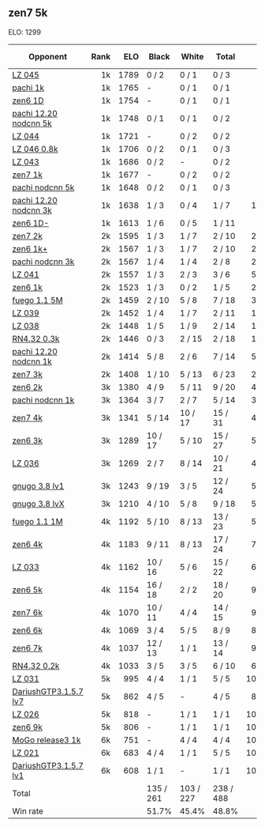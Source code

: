 ## zen7 5k ##

ELO: 1299

Opponent | Rank | ELO | Black | White | Total | Win rate
---------|-----:|----:|-------|-------|-------|-------:
[LZ 045](LZ%20045.md) | 1k | 1789 | 0 / 2 | 0 / 1 | 0 / 3 | 0.0%
[pachi 1k](pachi%201k.md) | 1k | 1765 | - | 0 / 1 | 0 / 1 | 0.0%
[zen6 1D](zen6%201D.md) | 1k | 1754 | - | 0 / 1 | 0 / 1 | 0.0%
[pachi 12.20 nodcnn 5k](pachi%2012.20%20nodcnn%205k.md) | 1k | 1748 | 0 / 1 | 0 / 1 | 0 / 2 | 0.0%
[LZ 044](LZ%20044.md) | 1k | 1721 | - | 0 / 2 | 0 / 2 | 0.0%
[LZ 046 0.8k](LZ%20046%200.8k.md) | 1k | 1706 | 0 / 2 | 0 / 1 | 0 / 3 | 0.0%
[LZ 043](LZ%20043.md) | 1k | 1686 | 0 / 2 | - | 0 / 2 | 0.0%
[zen7 1k](zen7%201k.md) | 1k | 1677 | - | 0 / 2 | 0 / 2 | 0.0%
[pachi nodcnn 5k](pachi%20nodcnn%205k.md) | 1k | 1648 | 0 / 2 | 0 / 1 | 0 / 3 | 0.0%
[pachi 12.20 nodcnn 3k](pachi%2012.20%20nodcnn%203k.md) | 1k | 1638 | 1 / 3 | 0 / 4 | 1 / 7 | 14.3%
[zen6 1D-](zen6%201D-.md) | 1k | 1613 | 1 / 6 | 0 / 5 | 1 / 11 | 9.1%
[zen7 2k](zen7%202k.md) | 2k | 1595 | 1 / 3 | 1 / 7 | 2 / 10 | 20.0%
[zen6 1k+](zen6%201k+.md) | 2k | 1567 | 1 / 3 | 1 / 7 | 2 / 10 | 20.0%
[pachi nodcnn 3k](pachi%20nodcnn%203k.md) | 2k | 1567 | 1 / 4 | 1 / 4 | 2 / 8 | 25.0%
[LZ 041](LZ%20041.md) | 2k | 1557 | 1 / 3 | 2 / 3 | 3 / 6 | 50.0%
[zen6 1k](zen6%201k.md) | 2k | 1523 | 1 / 3 | 0 / 2 | 1 / 5 | 20.0%
[fuego 1.1 5M](fuego%201.1%205M.md) | 2k | 1459 | 2 / 10 | 5 / 8 | 7 / 18 | 38.9%
[LZ 039](LZ%20039.md) | 2k | 1452 | 1 / 4 | 1 / 7 | 2 / 11 | 18.2%
[LZ 038](LZ%20038.md) | 2k | 1448 | 1 / 5 | 1 / 9 | 2 / 14 | 14.3%
[RN4.32 0.3k](RN4.32%200.3k.md) | 2k | 1446 | 0 / 3 | 2 / 15 | 2 / 18 | 11.1%
[pachi 12.20 nodcnn 1k](pachi%2012.20%20nodcnn%201k.md) | 2k | 1414 | 5 / 8 | 2 / 6 | 7 / 14 | 50.0%
[zen7 3k](zen7%203k.md) | 2k | 1408 | 1 / 10 | 5 / 13 | 6 / 23 | 26.1%
[zen6 2k](zen6%202k.md) | 3k | 1380 | 4 / 9 | 5 / 11 | 9 / 20 | 45.0%
[pachi nodcnn 1k](pachi%20nodcnn%201k.md) | 3k | 1364 | 3 / 7 | 2 / 7 | 5 / 14 | 35.7%
[zen7 4k](zen7%204k.md) | 3k | 1341 | 5 / 14 | 10 / 17 | 15 / 31 | 48.4%
[zen6 3k](zen6%203k.md) | 3k | 1289 | 10 / 17 | 5 / 10 | 15 / 27 | 55.6%
[LZ 036](LZ%20036.md) | 3k | 1269 | 2 / 7 | 8 / 14 | 10 / 21 | 47.6%
[gnugo 3.8 lv1](gnugo%203.8%20lv1.md) | 3k | 1243 | 9 / 19 | 3 / 5 | 12 / 24 | 50.0%
[gnugo 3.8 lvX](gnugo%203.8%20lvX.md) | 3k | 1210 | 4 / 10 | 5 / 8 | 9 / 18 | 50.0%
[fuego 1.1 1M](fuego%201.1%201M.md) | 4k | 1192 | 5 / 10 | 8 / 13 | 13 / 23 | 56.5%
[zen6 4k](zen6%204k.md) | 4k | 1183 | 9 / 11 | 8 / 13 | 17 / 24 | 70.8%
[LZ 033](LZ%20033.md) | 4k | 1162 | 10 / 16 | 5 / 6 | 15 / 22 | 68.2%
[zen6 5k](zen6%205k.md) | 4k | 1154 | 16 / 18 | 2 / 2 | 18 / 20 | 90.0%
[zen7 6k](zen7%206k.md) | 4k | 1070 | 10 / 11 | 4 / 4 | 14 / 15 | 93.3%
[zen6 6k](zen6%206k.md) | 4k | 1069 | 3 / 4 | 5 / 5 | 8 / 9 | 88.9%
[zen6 7k](zen6%207k.md) | 4k | 1037 | 12 / 13 | 1 / 1 | 13 / 14 | 92.9%
[RN4.32 0.2k](RN4.32%200.2k.md) | 4k | 1033 | 3 / 5 | 3 / 5 | 6 / 10 | 60.0%
[LZ 031](LZ%20031.md) | 5k | 995 | 4 / 4 | 1 / 1 | 5 / 5 | 100.0%
[DariushGTP3.1.5.7 lv7](DariushGTP3.1.5.7%20lv7.md) | 5k | 862 | 4 / 5 | - | 4 / 5 | 80.0%
[LZ 026](LZ%20026.md) | 5k | 818 | - | 1 / 1 | 1 / 1 | 100.0%
[zen6 9k](zen6%209k.md) | 5k | 806 | - | 1 / 1 | 1 / 1 | 100.0%
[MoGo release3 1k](MoGo%20release3%201k.md) | 6k | 751 | - | 4 / 4 | 4 / 4 | 100.0%
[LZ 021](LZ%20021.md) | 6k | 683 | 4 / 4 | 1 / 1 | 5 / 5 | 100.0%
[DariushGTP3.1.5.7 lv1](DariushGTP3.1.5.7%20lv1.md) | 6k | 608 | 1 / 1 | - | 1 / 1 | 100.0%
Total | | | 135 / 261 | 103 / 227 | 238 / 488 | 
Win rate| | | 51.7% | 45.4% | 48.8% | 
